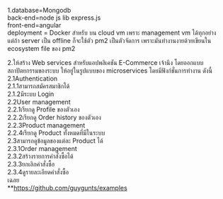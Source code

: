 1.database=Mongodb<br>
back-end=node js lib express.js<br>
front-end=angular<br>
deployment = Docker สำหรับ บน cloud vm เพราะ management vm ได้ทุกอย่าง <br>
แต่ถ้า server เป็น offline ก็จะใช้ตัว pm2 เป็นตัวจัดการ เพราะมันทำงานงายด้วยเขียนใน ecosystem file ของ pm2<br>

2.ให้สร้าง Web services สำหรับแอปพลิเคชัน E-Commerce เจ้านึง โดยออกแบบสถาปัตยกรรมของระบบ ให้อยู่ในรูปแบบของ microservices โดยมีฟังก์ชั่นการทำงาน ดังนี้
2.1Authentication<br>
		2.1.1สามารถสมัครสมาชิกได้<br>
		2.1.2มีระบบ Login<br>
2.2User management<br>
		2.2.1เรียกดู Profile ของตัวเอง<br>
		2.2.2เรียกดู Order history ของตัวเอง<br>
		2.2.3Product management<br>
		2.2.4เรียกดู Product ทั้งหมดที่มีในระบบ<br>
2.3สามารถดูข้อมูลของแต่ละ Product ได้<br>
		2.3.1Order management<br>
		2.3.2สร้างรายการคำสั่งซื้อได้<br>
		2.3.3ยกเลิกคำสั่งซื้อ<br>
		2.3.4ดูรายละเอียดคำสั่งซื้อ<br>
เฉลย<br>
**https://github.com/guygunts/examples<br>
